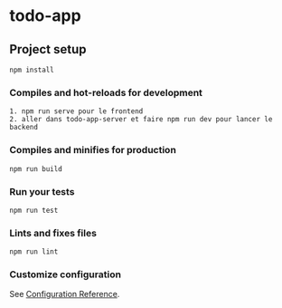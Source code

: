 # todo-app

## Project setup
```
npm install
```

### Compiles and hot-reloads for development
```
1. npm run serve pour le frontend
2. aller dans todo-app-server et faire npm run dev pour lancer le backend
```

### Compiles and minifies for production
```
npm run build
```

### Run your tests
```
npm run test
```

### Lints and fixes files
```
npm run lint
```

### Customize configuration
See [Configuration Reference](https://cli.vuejs.org/config/).
